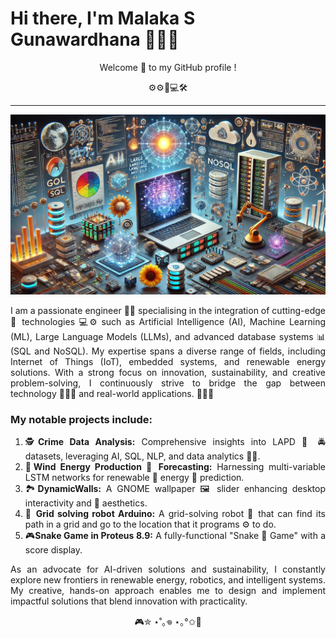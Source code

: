 # Hi there, I'm Malaka S Gunawardhana 👨🏻‍🎓
<p align='center'>
Welcome 👋 to my GitHub profile ! 

<p align='center'>
⚙️⚙️🤖💻🛠️

---

<p align='center'>
    <img width=1024 src="Images/IMAGE_002.png">
</p>

<d align='justify'>

I am a passionate engineer 👨‍💻 specialising in the integration of cutting-edge 🎯 technologies 💻⚙️ such as Artificial Intelligence (AI), Machine Learning (ML), Large Language Models (LLMs), and advanced database systems 📊 (SQL and NoSQL). My expertise spans a diverse range of fields, including Internet of Things (IoT), embedded systems, and renewable energy solutions. With a strong focus on innovation, sustainability, and creative problem-solving, I continuously strive to bridge the gap between technology 👨🏻‍🔧 and real-world applications. 💯🚀🎯

### My notable projects include:

1. 🕵**Crime Data Analysis:** Comprehensive insights into LAPD 🚓 🚔 datasets, leveraging AI, SQL, NLP, and data analytics 👮‍♂️.
2. 🍃**Wind Energy Production 🔌 Forecasting:** Harnessing multi-variable LSTM networks for renewable 🌿 energy 🔋 prediction.
3. 🏞️**DynamicWalls:** A GNOME wallpaper 🖼️ slider enhancing desktop interactivity and 🎨 aesthetics.
4. 🤖 **Grid solving robot Arduino:** A grid-solving robot 🦾 that can find its path in a grid and go to the location that it programs ⚙️ to do.
5. 🎮**Snake Game in Proteus 8.9:** A fully-functional "Snake 🐍 Game" with a score display.

As an advocate for AI-driven solutions and sustainability, I constantly explore new frontiers in renewable energy, robotics, and intelligent systems. My creative, hands-on approach enables me to design and implement impactful solutions that blend innovation with practicality.

<p align='center'>
🎮✮ ⋆˚｡𖦹 ⋆｡°✩👾

